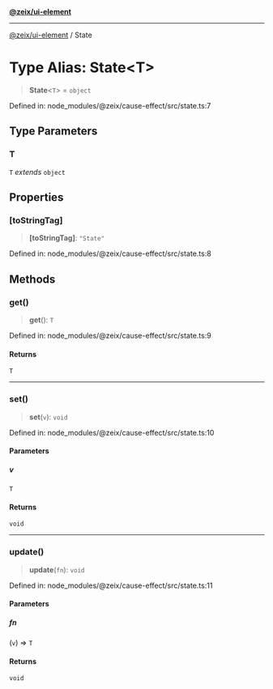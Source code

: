 [**@zeix/ui-element**](../README.md)

***

[@zeix/ui-element](../globals.md) / State

# Type Alias: State\<T\>

> **State**\<`T`\> = `object`

Defined in: node\_modules/@zeix/cause-effect/src/state.ts:7

## Type Parameters

### T

`T` *extends* `object`

## Properties

### \[toStringTag\]

> **\[toStringTag\]**: `"State"`

Defined in: node\_modules/@zeix/cause-effect/src/state.ts:8

## Methods

### get()

> **get**(): `T`

Defined in: node\_modules/@zeix/cause-effect/src/state.ts:9

#### Returns

`T`

***

### set()

> **set**(`v`): `void`

Defined in: node\_modules/@zeix/cause-effect/src/state.ts:10

#### Parameters

##### v

`T`

#### Returns

`void`

***

### update()

> **update**(`fn`): `void`

Defined in: node\_modules/@zeix/cause-effect/src/state.ts:11

#### Parameters

##### fn

(`v`) => `T`

#### Returns

`void`
